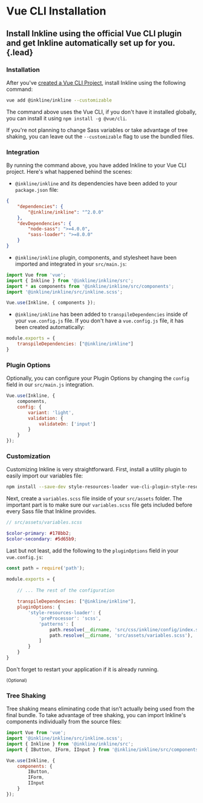 # Vue CLI Installation
## Install Inkline using the official Vue CLI plugin and get Inkline automatically set up for you. {.lead}

### Installation
After you've [created a Vue CLI Project](https://cli.vuejs.org/guide/creating-a-project.html), install Inkline using the following command: 

~~~bash
vue add @inkline/inkline --customizable
~~~

The command above uses the Vue CLI, if you don't have it installed globally, you can install it using `npm install -g @vue/cli`.

If you're not planning to change Sass variables or take advantage of tree shaking, you can leave out the `--customizable` flag to use the bundled files. 

### Integration
By running the command above, you have added Inkline to your Vue CLI project. Here's what happened behind the scenes:

- `@inkline/inkline` and its dependencies have been added to your `package.json` file:

~~~json
{
    "dependencies": {
        "@inkline/inkline": "^2.0.0"
    },
    "devDependencies": {
        "node-sass": ">=4.0.0",
        "sass-loader": ">=8.0.0"
    }
}
~~~

- `@inkline/inkline` plugin, components, and stylesheet have been imported and integrated in your `src/main.js`:

~~~js
import Vue from 'vue';
import { Inkline } from '@inkline/inkline/src';
import * as components from '@inkline/inkline/src/components';
import '@inkline/inkline/src/inkline.scss';

Vue.use(Inkline, { components });
~~~

- `@inkline/inkline` has been added to `transpileDependencies` inside of your `vue.config.js` file. If you don't have a `vue.config.js` file, it has been created automatically:

~~~js
module.exports = {
    transpileDependencies: ["@inkline/inkline"]
}
~~~

### Plugin Options
Optionally, you can configure your <nuxt-link :to="{ name: 'docs-introduction-plugin-options' }">Plugin Options</nuxt-link> by changing the `config` field in our `src/main.js` integration.

~~~js
Vue.use(Inkline, {
    components,
    config: {
        variant: 'light',
        validation: {
            validateOn: ['input']      
        }
    }
});
~~~

### Customization

Customizing Inkline is very straightforward. First, install a utility plugin to easily import our variables file:

~~~bash
npm install --save-dev style-resources-loader vue-cli-plugin-style-resources-loader
~~~

Next, create a `variables.scss` file inside of your `src/assets` folder. The important part is to make sure our `variables.scss` file gets included before every Sass file that Inkline provides.

~~~scss
// src/assets/variables.scss

$color-primary: #178bb2;
$color-secondary: #5d65b9;
~~~

Last but not least, add the following to the `pluginOptions` field in your `vue.config.js`:

~~~js
const path = require('path');

module.exports = {
  
    // ... The rest of the configuration 
  
    transpileDependencies: ["@inkline/inkline"],
    pluginOptions: {
        'style-resources-loader': {
            'preProcessor': 'scss',
            'patterns': [
                path.resolve(__dirname, 'src/css/inkline/config/index.scss'),
                path.resolve(__dirname, 'src/assets/variables.scss'),
            ]
        }
    }
}
~~~

Don't forget to restart your application if it is already running.

<small class="_float-left _text-muted">(Optional)</small>
### Tree Shaking 

Tree shaking means eliminating code that isn’t actually being used from the final bundle. To take advantage of tree shaking, you can import Inkline's components individually from the source files:

~~~js
import Vue from 'vue';
import '@inkline/inkline/src/inkline.scss';
import { Inkline } from '@inkline/inkline/src';
import { IButton, IForm, IInput } from '@inkline/inkline/src/components';

Vue.use(Inkline, {
    components: {
        IButton,
        IForm,
        IInput
    }
});
~~~
